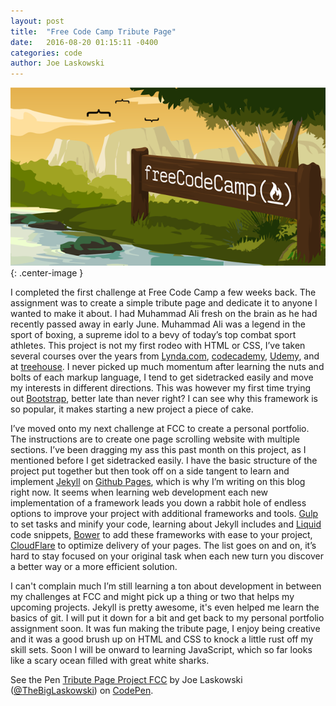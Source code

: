 ```yaml
---
layout: post
title:  "Free Code Camp Tribute Page"
date:   2016-08-20 01:15:11 -0400
categories: code
author: Joe Laskowski
---
```


![free code camp](/img/2016/08/free-code-camp.png){: .center-image }

I completed the first challenge at Free Code Camp a few weeks back. The assignment was to create a simple tribute page and dedicate it to anyone I wanted to make it about. I had Muhammad Ali fresh on the brain as he had recently passed away in early June. Muhammad Ali was a legend in the sport of boxing, a supreme idol to a bevy of today’s top combat sport athletes. This project is not my first rodeo with HTML or CSS, I’ve taken several courses over the years from [Lynda.com](https://www.lynda.com/), [codecademy](https://www.codecademy.com/), [Udemy](https://www.udemy.com/), and at [treehouse](https://www.teamtreehouse.com). I never picked up much momentum after learning the nuts and bolts of each markup language, I tend to get sidetracked easily and move my interests in different directions. This was however my first time trying out [Bootstrap](https://getbootstrap.com/), better late than never right? I can see why this framework is so popular, it makes starting a new project a piece of cake. 

I’ve moved onto my next challenge at FCC to create a personal portfolio. The instructions are to create one page scrolling website with multiple sections. I’ve been dragging my ass this past month on this project, as I mentioned before I get sidetracked easily. I have the basic structure of the project put together but then took off on a side tangent to learn and implement [Jekyll](https://jekyllrb.com/) on [Github Pages](https://pages.github.com/), which is why I’m writing on this blog right now. It seems when learning web development each new implementation of a framework leads you down a rabbit hole of endless options to improve your project with additional frameworks and tools. [Gulp](http://gulpjs.com/) to set tasks and minify your code, learning about Jekyll includes and [Liquid](https://shopify.github.io/liquid/) code snippets, [Bower](https://bower.io/) to add these frameworks with ease to your project, [CloudFlare](https://www.cloudflare.com/) to optimize delivery of your pages. The list goes on and on, it’s hard to stay focused on your original task when each new turn you discover a better way or a more efficient solution.

I can't complain much I’m still learning a ton about development in between my challenges at FCC and might pick up a thing or two that helps my upcoming projects. Jekyll is pretty awesome, it's even helped me learn the basics of git. I will put it down for a bit and get back to my personal portfolio assignment soon. It was fun making the tribute page, I enjoy being creative and it was a good brush up on HTML and CSS to knock a little rust off my skill sets. Soon I will be onward to learning JavaScript, which so far looks like a scary ocean filled with great white sharks.

<p data-height="530" data-theme-id="dark" data-slug-hash="dXZzkd" data-default-tab="html,result" data-user="TheBigLaskowski" data-embed-version="2" class="codepen">See the Pen <a href="https://codepen.io/TheBigLaskowski/pen/dXZzkd/">Tribute Page Project FCC</a> by Joe Laskowski (<a href="http://codepen.io/TheBigLaskowski">@TheBigLaskowski</a>) on <a href="http://codepen.io">CodePen</a>.</p>
<script async src="//assets.codepen.io/assets/embed/ei.js"></script>
